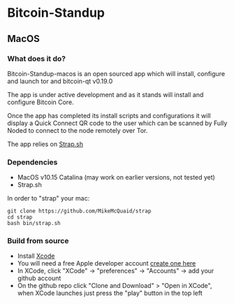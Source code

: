 # Bitcoin-Standup

## MacOS

### What does it do?

Bitcoin-Standup-macos is an open sourced app which will install, configure and launch tor and bitcoin-qt v0.19.0

The app is under active development and as it stands will install and configure Bitcoin Core.

Once the app has completed its install scripts and configurations it will display a Quick Connect QR code to the user which can be scanned by Fully Noded to connect to the node remotely over Tor.

The app relies on [Strap.sh](https://github.com/MikeMcQuaid/strap/blob/master/bin/strap.sh)

### Dependencies

- MacOS v10.15 Catalina (may work on earlier versions, not tested yet)
- Strap.sh

In order to "strap" your mac:

```
git clone https://github.com/MikeMcQuaid/strap
cd strap
bash bin/strap.sh
```

### Build from source

- Install [Xcode](https://itunes.apple.com/id/app/xcode/id497799835?mt=12)
- You will need a free Apple developer account [create one here](https://developer.apple.com/programs/enroll/)
- In XCode, click "XCode" -> "preferences" -> "Accounts" -> add your github account
- On the github repo click "Clone and Download" > "Open in XCode", when XCode launches just press the "play" button in the top left


